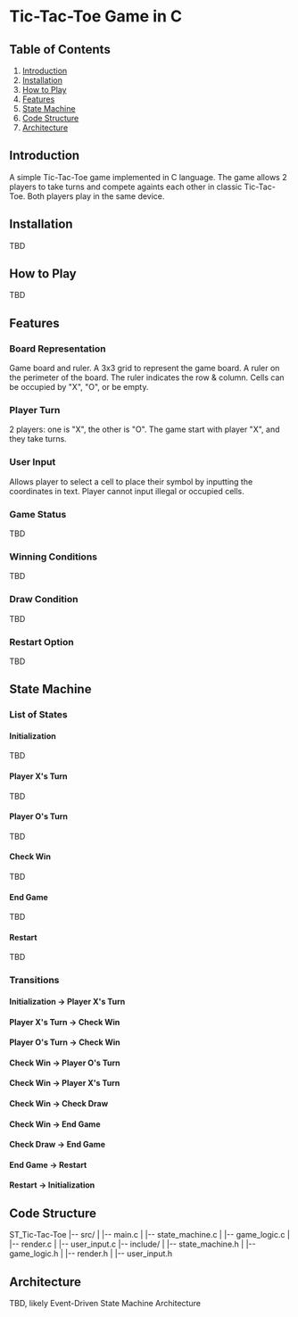 # Tic-Tac-Toe Game in C

## Table of Contents
1. [Introduction](#introduction)
2. [Installation](#installation)
3. [How to Play](#how-to-play)
4. [Features](#features)
5. [State Machine](#state-machine)
6. [Code Structure](#code-structure)
7. [Architecture](#architecture)

## Introduction
A simple Tic-Tac-Toe game implemented in C language.
The game allows 2 players to take turns and compete againts each other in classic Tic-Tac-Toe.
Both players play in the same device.

## Installation
TBD

## How to Play
TBD

## Features
### Board Representation
Game board and ruler.
A 3x3 grid to represent the game board.
A ruler on the perimeter of the board. The ruler indicates the row & column.
Cells can be occupied by "X", "O", or be empty.

### Player Turn
2 players: one is "X", the other is "O".
The game start with player "X", and they take turns.

### User Input
Allows player to select a cell to place their symbol by inputting the coordinates in text.
Player cannot input illegal or occupied cells.

### Game Status
TBD

### Winning Conditions
TBD

### Draw Condition
TBD

### Restart Option
TBD

## State Machine
### List of States
#### Initialization
TBD
#### Player X's Turn
TBD
#### Player O's Turn
TBD
#### Check Win
TBD
#### End Game
TBD
#### Restart
TBD

### Transitions
#### Initialization -> Player X's Turn
#### Player X's Turn -> Check Win
#### Player O's Turn -> Check Win
#### Check Win -> Player O's Turn
#### Check Win -> Player X's Turn
#### Check Win -> Check Draw
#### Check Win -> End Game
#### Check Draw -> End Game
#### End Game -> Restart
#### Restart -> Initialization

## Code Structure
ST_Tic-Tac-Toe
|-- src/
|   |-- main.c
|   |-- state_machine.c
|   |-- game_logic.c
|   |-- render.c
|   |-- user_input.c
|-- include/
|   |-- state_machine.h
|   |-- game_logic.h
|   |-- render.h
|   |-- user_input.h

## Architecture
TBD, likely Event-Driven State Machine Architecture